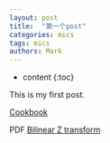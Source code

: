 ```yaml
---
layout: post
title:  "第一个post"
categories: mics
tags: mics
authors: Mark
---
```


* content
{:toc}

This is my first post.

[Cookbook](https://d9dd9dd9d.github.io/Audio-EQ-Cookbook/Cookbook.html)

PDF [Bilinear Z transform](https://d9dd9dd9d.github.io/Audio-EQ-Cookbook/The-bilinear-z-transform_EarLevel-Engineering.pdf)